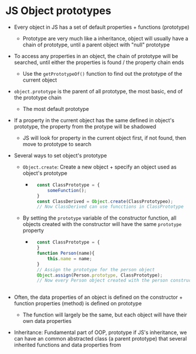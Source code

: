 # JS Object prototypes

- Every object in JS has a set of default properties + functions (prototype)
  - Prototype are very much like a inheritance, object will usually have a chain of prototype, until a parent object with "null" prototype

- To access any properties in an object, the chain of prototype will be searched, until either the properties is found / the property chain ends
  - Use the `getPrototypeOf()` function to find out the prototype of the current object

- `object.prototype` is the parent of all prototype, the most basic, end of the prototype chain

  - The most default prototype

- If a property in the current object has the same defined in object's prototype, the property from the protype will be shadowed

  - JS will look for property in the current object first, if not found, then move to prototype to search

- Several ways to set object's prototype

  - `Object.create`: Create a new object + specify an object used as object's prototype

    - ```javascript
    	const ClassPrototype = {
    	    someFunction();
    	}
    	const ClassDerived = Object.create(ClassPrototypeo);
    	// Now ClassDerived can use funcctions in ClassPrototype
    	```

  - By setting the `prototype` variable of the constructor function, all objects created with the constructor will have the same `prototype` property

  	- ```javascript
  		const ClassPrototype = {
  		}
  		function Person(name){
  		    this.name = name;
  		}
  		// Assign the prototype for the person object
  		Object.assign(Person.prototype, ClassPrototype);
  		// Now every Person object created with the person constructor contains the prototype ClassPrototype
  		
  		```

- Often, the data properties of an object is defined on the constructor + function properties (method) is defined on prototype

	- The function will largely be the same, but each object will have their own data properties

- Inheritance: Fundamental part of OOP, prototype if JS's inheritance, we can have an common abstracted class (a parent prototype) that several inherited functions and data properties from
